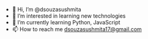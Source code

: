 - 👋 Hi, I’m @dsouzasushmita
- 👀 I’m interested in learning new technologies
- 🌱 I’m currently learning Python, JavaScript
- 📫 How to reach me dsouzasushmita17@gmail.com

<!---
dsouzasushmita/dsouzasushmita is a ✨ special ✨ repository because its `README.md` (this file) appears on your GitHub profile.
You can click the Preview link to take a look at your changes.
--->
